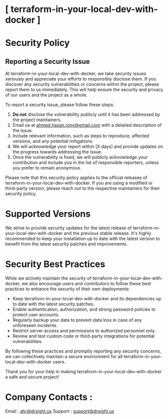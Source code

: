 # [ terraform-in-your-local-dev-with-docker ]

# Security Policy

## Reporting a Security Issue

At terraform-in-your-local-dev-with-docker, we take security issues seriously and appreciate your efforts to responsibly disclose them. If you discover any security vulnerabilities or concerns within the project, please report them to us immediately. This will help ensure the security and privacy of our users and the project as a whole.

To report a security issue, please follow these steps:

1. **Do not** disclose the vulnerability publicly until it has been addressed by the project maintainers.
2. Email us at [ahmed.hasan.rony@gmail.com](mailto:ahmed.hasan.rony@gmail.com) with a detailed description of the issue.
3. Include relevant information, such as steps to reproduce, affected versions, and any potential mitigations.
4. We will acknowledge your report within [X days] and provide updates on the progress towards addressing the issue.
5. Once the vulnerability is fixed, we will publicly acknowledge your contribution and include you in the list of responsible reporters, unless you prefer to remain anonymous.

Please note that this security policy applies to the official releases of terraform-in-your-local-dev-with-docker. If you are using a modified or third-party version, please reach out to the respective maintainers for their security policy.

# Supported Versions

We strive to provide security updates for the latest release of terraform-in-your-local-dev-with-docker and the previous stable release. It's highly recommended to keep your installation up to date with the latest version to benefit from the latest security patches and improvements.

# Security Best Practices

While we actively maintain the security of terraform-in-your-local-dev-with-docker, we also encourage users and contributors to follow these best practices to enhance the security of their own deployments:

- Keep terraform-in-your-local-dev-with-docker and its dependencies up to date with the latest security patches.
- Enable authentication, authorization, and strong password policies to protect user accounts.
- Regularly backup your data to prevent data loss in case of any unforeseen incidents.
- Restrict server access and permissions to authorized personnel only.
- Review and test custom code or third-party integrations for potential vulnerabilities.

By following these practices and promptly reporting any security concerns, we can collectively maintain a secure environment for all terraform-in-your-local-dev-with-docker users.

Thank you for your help in making terraform-in-your-local-dev-with-docker a safe and secure project!

# Company Contacts : 
Email : [ahr@drsight.us](mailto:ahr@drsight.us)
Support : [support@drsight.us](mailto:support@drsight.us)


